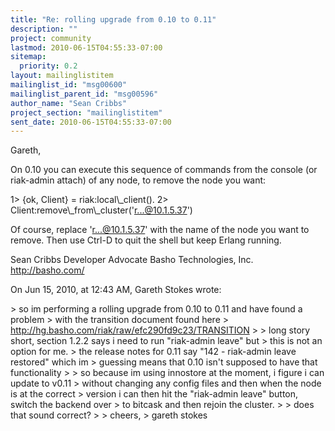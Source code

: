 ```yaml
---
title: "Re: rolling upgrade from 0.10 to 0.11"
description: ""
project: community
lastmod: 2010-06-15T04:55:33-07:00
sitemap:
  priority: 0.2
layout: mailinglistitem
mailinglist_id: "msg00600"
mailinglist_parent_id: "msg00596"
author_name: "Sean Cribbs"
project_section: "mailinglistitem"
sent_date: 2010-06-15T04:55:33-07:00
---
```



Gareth,

On 0.10 you can execute this sequence of commands from the console (or 
riak-admin attach) of any node, to remove the node you want:

1&gt; {ok, Client} = riak:local\\_client().
2&gt; Client:remove\\_from\\_cluster('r...@10.1.5.37')

Of course, replace 'r...@10.1.5.37' with the name of the node you want to 
remove. Then use Ctrl-D to quit the shell but keep Erlang running.

Sean Cribbs 
Developer Advocate
Basho Technologies, Inc.
http://basho.com/

On Jun 15, 2010, at 12:43 AM, Gareth Stokes wrote:

&gt; so im performing a rolling upgrade from 0.10 to 0.11 and have found a problem 
&gt; with the transition document found here
&gt; http://hg.basho.com/riak/raw/efc290fd9c23/TRANSITION
&gt; 
&gt; long story short, section 1.2.2 says i need to run "riak-admin leave" but 
&gt; this is not an option for me. 
&gt; the release notes for 0.11 say "142 - riak-admin leave restored" which im 
&gt; guessing means that 0.10 isn't supposed to have that functionality
&gt; 
&gt; so because im using innostore at the moment, i figure i can update to v0.11 
&gt; without changing any config files and then when the node is at the correct 
&gt; version i can then hit the "riak-admin leave" button, switch the backend over 
&gt; to bitcask and then rejoin the cluster.
&gt; 
&gt; does that sound correct?
&gt; 
&gt; cheers, 
&gt; gareth stokes

